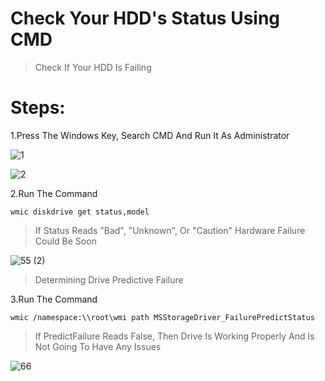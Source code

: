 # Check Your HDD's Status Using CMD

>Check If Your HDD Is Failing

# Steps: 

1.Press The Windows Key, Search CMD And Run It As Administrator

![1](https://user-images.githubusercontent.com/94680549/235113749-5f6efd22-048d-4a55-8b29-c3a0be70da83.jpg)

![2](https://user-images.githubusercontent.com/94680549/235113780-d2e46c4d-a735-4ade-b5c1-521b626920bb.jpg)

2.Run The Command

```
wmic diskdrive get status,model
```
>If Status Reads "Bad", "Unknown", Or "Caution" Hardware Failure Could Be Soon

![55 (2)](https://user-images.githubusercontent.com/94680549/235118384-0ba8a899-109d-4c9f-b9f0-ade6f6db3df2.jpg)

>Determining Drive Predictive Failure

3.Run The Command

```
wmic /namespace:\\root\wmi path MSStorageDriver_FailurePredictStatus
```
>If PredictFailure Reads False, Then Drive Is Working Properly And Is Not Going To Have Any Issues

![66](https://user-images.githubusercontent.com/94680549/235117765-907d6b55-58a6-4d63-83bb-72085916c264.jpg)

